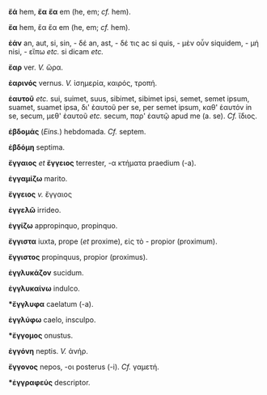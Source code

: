 **ἔά** hem, **ἔα** **ἔα** em (he, em; *cf.* hem).

**ἔα** hem, ἔα ἔα em (he, em; *cf.* hem).

**ἐάν** an, aut, si, sin, - δέ an, ast, - δέ τις ac si quis, - μὲν οὖν
siquidem, - μή nisi, - εἴπω *etc.* si dicam *etc.*

**ἔαρ** ver. *V.* ὥρα.

**ἐαρινός** vernus. *V.* ἰσημερία, καιρός, τροπή.

**ἑαυτοῦ** *etc.* sui, suimet, suus, sibimet, sibimet ipsi, semet, semet
ipsum, suamet, suamet ipsa, δι' ἑαυτοῦ per se, per semet ipsum, καθ'
ἑαυτόν in se, secum, μεθ' ἑαυτοῦ *etc.* secum, παρ' ἑαυτῷ apud me (a.
se). *Cf.* ἴδιος.

**ἑβδομάς** (*Eins.*) hebdomada. *Cf.* septem.

**ἑβδόμη** septima.

**ἔγγαιος** *et* **ἔγγειος** terrester, -α κτήματα praedium (-a).

**ἐγγαμίζω** marito.

**ἔγγειος** *v.* ἔγγαιος

**ἐγγελῶ** irrideo.

**ἐγγίζω** appropinquo, propinquo.

**ἔγγιστα** iuxta, prope (*et* proxime), εἰς τὸ - propior (proximum).

**ἔγγιστος** propinquus, propior (proximus).

**ἐγγλυκάζον** sucidum.

**ἐγγλυκαίνω** indulco.

**\*ἔγγλυφα** caelatum (-a).

**ἐγγλύφω** caelo, insculpo.

**\*ἔγγομος** onustus.

**ἐγγόνη** neptis. *V.* ἀνήρ.

**ἔγγονος** nepos, -οι posterus (-i). *Cf.* γαμετή.

**\*ἐγγραφεύς** descriptor.
